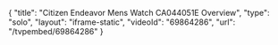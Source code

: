 {
    "title": "Citizen Endeavor Mens Watch CA044051E Overview",
    "type": "solo",
    "layout": "iframe-static",
    "videoId": "69864286",
    "url": "\/tvpembed\/69864286"
}